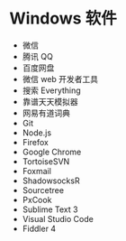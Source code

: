 # Windows 软件

- 微信
- 腾讯 QQ
- 百度网盘
- 微信 web 开发者工具
- 搜索 Everything
- 靠谱天天模拟器
- 网易有道词典
- Git
- Node.js
- Firefox
- Google Chrome
- TortoiseSVN
- Foxmail
- ShadowsocksR
- Sourcetree
- PxCook
- Sublime Text 3
- Visual Studio Code
- Fiddler 4
